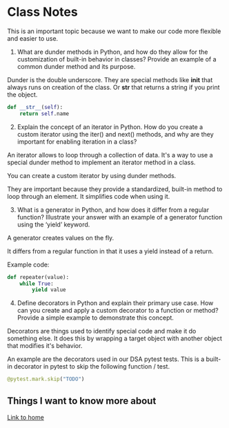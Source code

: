 # Class Notes

This is an important topic because we want to make our code more flexible and easier to use.

1. What are dunder methods in Python, and how do they allow for the customization of built-in behavior in classes? Provide an example of a common dunder method and its purpose.

Dunder is the double underscore.  They are special methods like __init__ that always runs on creation of the class.  Or __str__ that returns a string if you print the object.

```python
def __str__(self):
    return self.name
```

2. Explain the concept of an iterator in Python. How do you create a custom iterator using the iter() and next() methods, and why are they important for enabling iteration in a class?

An iterator allows to loop through a collection of data.  It's a way to use a special dunder method to implement an iterator method in a class.  

You can create a custom iterator by using dunder methods.

They are important because they provide a standardized, built-in method to loop through an element.  It simplifies code when using it.

3. What is a generator in Python, and how does it differ from a regular function? Illustrate your answer with an example of a generator function using the ‘yield’ keyword.

A generator creates values on the fly.  

It differs from a regular function in that it uses a yield instead of a return.

Example code: 

```python
def repeater(value):
    while True:
        yield value
```

4. Define decorators in Python and explain their primary use case. How can you create and apply a custom decorator to a function or method? Provide a simple example to demonstrate this concept.

Decorators are things used to identify special code and make it do something else.  It does this by wrapping a target object with another object that modifies it's behavior.

An example are the decorators used in our DSA pytest tests.  This is a built-in decorator in pytest to skip the following function / test.

```python
@pytest.mark.skip("TODO")
```


## Things I want to know more about

[Link to home](https://mikeshen7.github.io/reading-notes)
